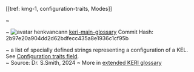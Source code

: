 [[tref: kmg-1, configuration-traits, Modes]]

~ <!-- This is a copy of the saved remote text. Remove it if you like. It is automatically (re)generated -->

~ <span class="meta-info"><span>![avatar](undefined) henkvancann</span> <span>[keri-main-glossary](https://github.com/henkvancann/keri-main-glossary)</span> <span class="commit-hash">Commit Hash: 2b97e20a904dd2d62bdfecc435a8e1936c1cf95b</span></span>

~ a list of specially defined strings representing a configuration of a KEL. See [Configuration traits field](#configuration-traits-field).  
~ Source: Dr. S.Smith, 2024
~ More in <a href="https://weboftrust.github.io/WOT-terms/docs/glossary/configuration-traits">extended KERI glossary</a>

